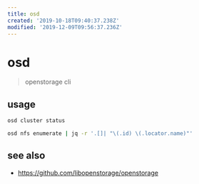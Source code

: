 ```yaml
---
title: osd
created: '2019-10-18T09:40:37.238Z'
modified: '2019-12-09T09:56:37.236Z'
---
```


# osd

> openstorage cli


## usage
```sh
osd cluster status

osd nfs enumerate | jq -r '.[]| "\(.id) \(.locator.name)"'
```

## see also
- https://github.com/libopenstorage/openstorage
